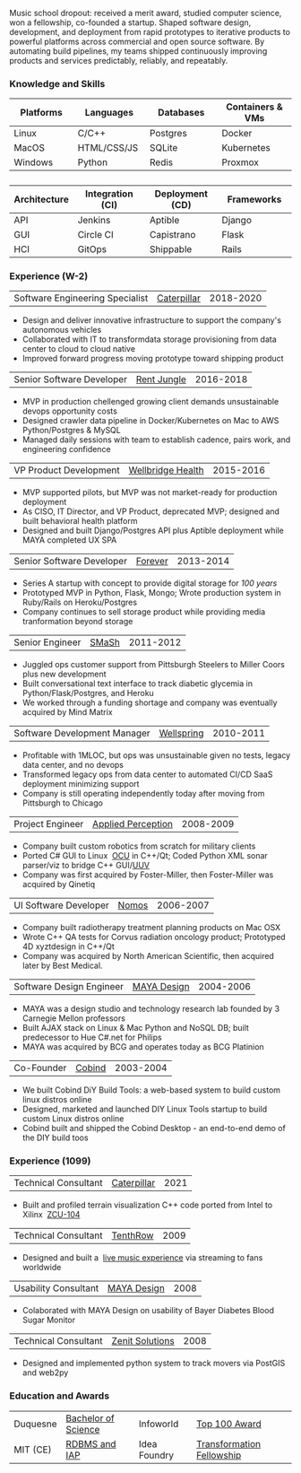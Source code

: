 Music school dropout: received a merit award, studied computer science, won a fellowship, co-founded a startup. Shaped software design, development, and deployment from rapid prototypes to iterative products to powerful platforms across commercial and open source software. By automating build pipelines, my teams shipped continuously improving products and services predictably, reliably, and repeatably.
<h3 id="knowledge-and-skills">Knowledge and Skills</h3>
  <p>
  <table class="skills">
  <thead>
  <tr>
    <th>Platforms</th>
    <th>Languages</th>
    <th>Databases</th>
    <th>Containers &amp; VMs</th>
  </tr>
  </thead>
  <tbody>
  <tr>
    <td>Linux</td>
    <td>C/C++</td>
    <td>Postgres</td>
    <td>Docker</td>
  </tr>

  <tr>
    <td>MacOS</td>
    <td>HTML/CSS/JS</td>
    <td>SQLite</td>
    <td>Kubernetes</td>
  </tr>

  <tr>
    <td>Windows</td>
    <td>Python</td>
    <td>Redis</td>
    <td>Proxmox</td>
  </tr>
  </tbody>
  <tr><td>&nbsp;</td></tr>
  <thead>
  <tr>
    <th>Architecture</th>
    <th>Integration (CI)</th>
    <th>Deployment (CD)</th>
    <th>Frameworks</th>
  </tr>
  </thead>
  <tbody>
  <tr>
    <td>API</td>
    <td>Jenkins</td>
    <td>Aptible</td>
    <td>Django</td>
  </tr>
  <tr>
    <td>GUI</td>
    <td>Circle CI</td>
    <td>Capistrano</td>
    <td>Flask</td>
  </tr>
  <tr>
    <td>HCI</td>
    <td>GitOps</td>
    <td>Shippable</td>
    <td>Rails</td>
  </tr>
  <tr>
  </tr>
  <tr>
  </tr>

  </tbody>
  </table>
  </p>

  <h3>Experience (W-2)</h3>
  <table class="experience">
  <tbody>
  <tr><td>Software Engineering Specialist</td><td><a href="https://www.cat.com/en_US.html">Caterpillar</a></td><td>2018-2020</td>
</tr>
</table>
<p>
  <ul><li>Design and deliver innovative infrastructure to support the company's autonomous vehicles</li>
  <li>Collaborated with IT to transformdata storage provisioning from data center to cloud to cloud native</li> 
  <li>Improved forward progress moving prototype toward shipping product</li></ul>
</p>

  <table class="experience">
  <tbody>
  <tr><td>Senior Software Developer</td><td><a href="https://www.realpage.com/">Rent Jungle</a></td><td>2016-2018</td>
</tr>
</table>
<p>
  <ul><li>MVP in production chellenged growing client demands unsustainable devops opportunity costs</li>
  <li>Designed crawler data pipeline in Docker/Kubernetes on Mac to AWS Python/Postgres &amp; MySQL</li>
  <li>Managed daily sessions with team to establish cadence, pairs work, and engineering confidence</li></ul>
</p>
  <table class="experience">
  <tbody>
  <tr><td>VP Product Development</td><td><a href="http://www.wellbridgehealth.com/licensing">Wellbridge Health</a></td><td>2015-2016</td>
</tr>
</table>
<p>
  <ul><li>MVP supported pilots, but MVP was not market-ready for production deployment</li>
<li>As CISO, IT Director, and VP Product, deprecated MVP; designed and built behavioral health platform</li>
  <li>Designed and built Django/Postgres API plus Aptible deployment while MAYA completed UX SPA</li></ul>
</p>
  <table class="experience">
  <tbody>
  <tr><td>Senior Software Developer</td><td><a href="https://www.forever.com/">Forever</a></td><td>2013-2014</td>
</tr>
</table>
<p>
  <ul><li>Series A startup with concept to provide digital storage for <em>100 years</em></li>
 <li>Prototyped MVP in Python, Flask, Mongo; Wrote production system in Ruby/Rails on Heroku/Postgres</li>
  <li>Company continues to sell storage product while providing media tranformation beyond storage</li></ul>
</p>
  <table class="experience">
  <tbody>
  <tr><td>Senior Engineer</td><td><a href="https://www.crunchbase.com/organization/smash-technologies">SMaSh</a></td><td>2011-2012</td>
</tr>
</table>
<p>
  <ul><li>Juggled ops customer support from Pittsburgh Steelers to Miller Coors plus new development</li>
  <li>Built conversational text interface to track diabetic glycemia in Python/Flask/Postgres, and Heroku</li>
  <li>We worked through a funding shortage and company was eventually acquired by Mind Matrix</li></ul>
</p>
  <table id="wellspring" class="experience">
  <tbody>
  <tr><td>Software Development Manager</td><td><a href="https://www.wellspring.com/">Wellspring</a></td><td>2010-2011</td>
</tr>
</table>
<p>
  <ul><li>Profitable with 1MLOC, but ops was unsustainable given no tests, legacy data center, and no devops</li>
  <li>Transformed legacy ops from data center to automated CI/CD SaaS deployment minimizing support</li>
  <li>Company is still operating independently today after moving from Pittsburgh to Chicago</li></ul>
</p>
  <table class="experience">
  <tbody>
  <tr><td>Project Engineer</td><td><a href="https://www.qinetiq.com/en/what-we-do/services-and-products/talon-medium-sized-tactical-robot">Applied Perception</a></td><td>2008-2009</td>
</tr>
</table>
<p>
  <ul><li>Company built custom robotics from scratch for military clients</li>
   <li>Ported C# GUI to Linux&nbsp;&nbsp;<a href="https://en.wikipedia.org/wiki/Foster-Miller_TALON">OCU</a> in C++/Qt; Coded Python XML sonar parser/viz to bridge C++ GUI/<a href="https://www.spiedigitallibrary.org/conference-proceedings-of-spie/7664/766418/Remote-robotic-countermine-systems/10.1117/12.850324.short">UUV</a></li>
  <li>Company was first acquired by Foster-Miller, then Foster-Miller was acquired by Qinetiq</li></ul>
</p>
  <table class="experience">
  <tbody>
  <tr><td>UI Software Developer</td><td><a href="http://www.nomos.com/pdf/BN_MB_Corvus_MSF0003_R1_06142016.pdf">Nomos</a></td><td>2006-2007</td>
</tr>
</table>
<p>
  <ul><li>Company built radiotherapy treatment planning products on Mac OSX</li>
  <li>Wrote C++ QA tests for Corvus radiation oncology product; Prototyped 4D xyztdesign in C++/Qt</li>
  <li>Company was acquired by North American Scientific, then acquired later by Best Medical.</li></ul>
</p>
  <table class="experience">
  <tbody>
  <tr><td>Software Design Engineer</td><td><a href="https://remakelearning.org/organization/maya-design/">MAYA Design</a></td><td>2004-2006</td>
</tr>
</table>
<p>
  <ul><li>MAYA was a design studio and technology research lab founded by 3 Carnegie Mellon professors</li>
   <li>Built AJAX stack on Linux & Mac Python and NoSQL DB; built predecessor to Hue C#.net for Philips</li>
  <li>MAYA was acquired by BCG and operates today as BCG Platinion</li></ul>
</p>
  <table class="experience">
  <tbody>
  <tr><td>Co-Founder</td><td><a href="https://no.wikipedia.org/wiki/Cobind_Desktop">Cobind</a></td><td>2003-2004</td>
</tr>
</table>
<p>
  <ul><li>We built Cobind DiY Build Tools: a web-based system to build custom linux distros online</li>
<li>Designed, marketed and launched DIY Linux Tools startup to build custom Linux distros online</li>
  <li>Cobind built and shipped the Cobind Desktop - an end-to-end demo of the DIY build toos</li></ul>
</p>

 <h3 id="short-term-experience">Experience (1099)</h3>
  <table class="experience">
  <tbody>
  <tr><td>Technical Consultant</td><td><a href="https://www.cat.com/en_US.html">Caterpillar</a></td><td>2021</td>
</tr>
</table>
<p>
  <ul><li>Built and profiled terrain visualization C++ code ported from Intel to Xilinx&nbsp;&nbsp;<a href="https://www.xilinx.com/products/boards-and-kits/cu104.html">ZCU-104</a></li></ul>
</p>
  <table class="experience">
  <tbody>
  <tr><td>Technical Consultant</td><td><a href="https://www.youtube.com/user/TenthRowConcerts">TenthRow</a></td><td>2009</td>
</tr>
</table>
<p>
  <ul><li>Designed and built a&nbsp;&nbsp;<a href="https://www.youtube.com/user/TenthRowConcerts?app=desktop">live music experience</a> via streaming to fans worldwide</li></ul>
</p>
  <table class="experience">
  <tbody>
  <tr><td>Usability Consultant</td><td><a href="https://www.fastcompany.com/1279088/inside-maya-designs-innovation-boot-camps">MAYA Design</a></td><td>2008</td>
</tr>
</table>
<p>
  <ul><li>Colaborated with MAYA Design on usability of Bayer Diabetes Blood Sugar Monitor</li></ul>
</p>
  <table class="experience">
  <tbody>
  <tr><td>Technical Consultant</td><td><a href="http://movemarker.com/pdf/Zenit_whitepaper.pdf">Zenit Solutions</a></td><td>2008</td>
</tr>
</table>
<p>
  <ul><li>Designed and implemented python system to track movers via PostGIS and web2py</li></ul>
</p>

  <h3>Education and Awards</h3>

  <p>
  <table class="education">
  <tr><td>Duquesne</td><td><a href="https://www.duq.edu/academics/colleges-and-schools/business/index.php?school=Palumbo-Donahue+School+of+Business">Bachelor of Science</a></td>
  <td>Infoworld</b></td><td><a href="https://books.google.com/books?id=oDYEAAAAMBAJ&lpg=PA20&vq=u-form&pg=PA20#v=onepage&q=u-form&f=false">Top 100 Award</a></td></tr>
  <tr><td>MIT (CE)<td><a href="https://philip.greenspun.com/teaching/rdbms-iap-2015">RDBMS and IAP</a></td><td>Idea Foundry</b></td><td><a href="https://www.ideafoundry.org/about#:~:text=Our%20initial%20program%2C%20The%20Transformational%20Fellowship%2C%20has%20evolved%20into%20our%20Impact%20Innovation%20Program%20and%20its%20portfolio%20has%20grown%20and%20created%20impact%20throughout%20the%20world.">Transformation Fellowship</a></td></tr>
  </table>
  </p>
